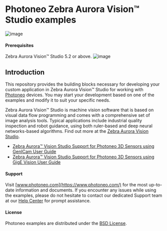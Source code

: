 # Photoneo Zebra Aurora Vision™ Studio examples
![image](https://photoneo.com/files/dw/dw/github/Personal_Linkedin_banner_v2.png)

#### Prerequisites

Zebra Aurora Vision™ Studio 5.2 or above.
![image](https://www.zebra.com/content/dam/zebra_new_ia/en-us/solutions-verticals/product/OEM%20Products/oem-software/aurora-for-oem/photography-website/zebra-aurora-vision-photography-website-16x9-800x450.jpg)

## Introduction
This repository provides the building blocks necessary for developing your custom application in Zebra Aurora Vision™ Studio for working with [Photoneo](https://www.photoneo.com/) devices. 
You may start your development based on one of the examples and modify it to suit your specific needs. 

Zebra Aurora Vision™ Studio is machine vision software that is based on visual data flow programming and comes with a comprehensive set of image analysis tools. Typical applications include industrial quality inspection and robot guidance, using both ruler-based and deep neural networks-based algorithms. Find out more at the [Zebra Aurora Vision Studio](https://www.adaptive-vision.com/en/).

- [Zebra Aurora™ Vision Studio Support for Photoneo 3D Sensors using GenICam User Guide](https://photoneo.com/kb/avs-genicam)
- [Zebra Aurora™ Vision Studio Support for Photoneo 3D Sensors using GigE Vision User Guide](https://photoneo.com/kb/avs-gige)


#### Support
Visit [www.photoneo.com](https://www.photoneo.com/) for the most up-to-date information and documents. If you encounter any issues while using the examples, please do not hesitate to contact our dedicated Support team at our [Help Center](https://www.photoneo.com/Help-Center) for prompt assistance.

#### License
Photoneo examples are distributed under the [BSD License](https://github.com/photoneo-3d/photoneo-avs-examples/blob/main/LICENSE).
